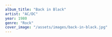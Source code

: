 ```yaml
---
album_title: "Back in Black"
artist: "AC/DC"
year: 1980
genre: "Rock"
cover_image: "/assets/images/back-in-black.jpg"
---
```

